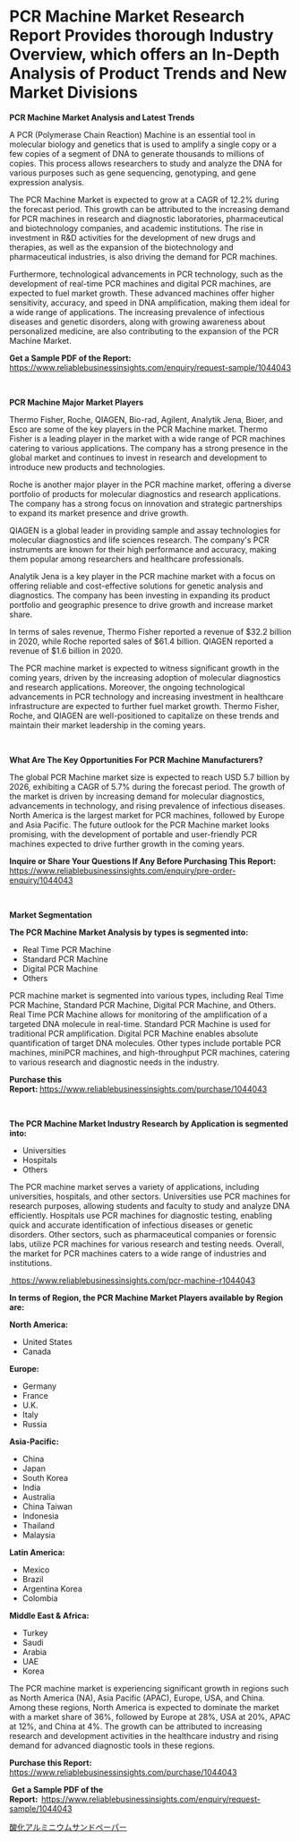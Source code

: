 <p><h1>PCR Machine Market Research Report Provides thorough Industry Overview, which offers an In-Depth Analysis of Product Trends and New Market Divisions</h1></p><p><strong>PCR Machine Market Analysis and Latest Trends</strong></p>
<p><p>A PCR (Polymerase Chain Reaction) Machine is an essential tool in molecular biology and genetics that is used to amplify a single copy or a few copies of a segment of DNA to generate thousands to millions of copies. This process allows researchers to study and analyze the DNA for various purposes such as gene sequencing, genotyping, and gene expression analysis.</p><p>The PCR Machine Market is expected to grow at a CAGR of 12.2% during the forecast period. This growth can be attributed to the increasing demand for PCR machines in research and diagnostic laboratories, pharmaceutical and biotechnology companies, and academic institutions. The rise in investment in R&D activities for the development of new drugs and therapies, as well as the expansion of the biotechnology and pharmaceutical industries, is also driving the demand for PCR machines.</p><p>Furthermore, technological advancements in PCR technology, such as the development of real-time PCR machines and digital PCR machines, are expected to fuel market growth. These advanced machines offer higher sensitivity, accuracy, and speed in DNA amplification, making them ideal for a wide range of applications. The increasing prevalence of infectious diseases and genetic disorders, along with growing awareness about personalized medicine, are also contributing to the expansion of the PCR Machine Market.</p></p>
<p><strong>Get a Sample PDF of the Report:&nbsp;</strong> <a href="https://www.reliablebusinessinsights.com/enquiry/request-sample/1044043">https://www.reliablebusinessinsights.com/enquiry/request-sample/1044043</a></p>
<p>&nbsp;</p>
<p><strong>PCR Machine Major Market Players</strong></p>
<p><p>Thermo Fisher, Roche, QIAGEN, Bio-rad, Agilent, Analytik Jena, Bioer, and Esco are some of the key players in the PCR Machine market. Thermo Fisher is a leading player in the market with a wide range of PCR machines catering to various applications. The company has a strong presence in the global market and continues to invest in research and development to introduce new products and technologies.</p><p>Roche is another major player in the PCR machine market, offering a diverse portfolio of products for molecular diagnostics and research applications. The company has a strong focus on innovation and strategic partnerships to expand its market presence and drive growth.</p><p>QIAGEN is a global leader in providing sample and assay technologies for molecular diagnostics and life sciences research. The company's PCR instruments are known for their high performance and accuracy, making them popular among researchers and healthcare professionals.</p><p>Analytik Jena is a key player in the PCR machine market with a focus on offering reliable and cost-effective solutions for genetic analysis and diagnostics. The company has been investing in expanding its product portfolio and geographic presence to drive growth and increase market share.</p><p>In terms of sales revenue, Thermo Fisher reported a revenue of $32.2 billion in 2020, while Roche reported sales of $61.4 billion. QIAGEN reported a revenue of $1.6 billion in 2020.</p><p>The PCR machine market is expected to witness significant growth in the coming years, driven by the increasing adoption of molecular diagnostics and research applications. Moreover, the ongoing technological advancements in PCR technology and increasing investment in healthcare infrastructure are expected to further fuel market growth. Thermo Fisher, Roche, and QIAGEN are well-positioned to capitalize on these trends and maintain their market leadership in the coming years.</p></p>
<p>&nbsp;</p>
<p><strong>What Are The Key Opportunities For PCR Machine Manufacturers?</strong></p>
<p><p>The global PCR Machine market size is expected to reach USD 5.7 billion by 2026, exhibiting a CAGR of 5.7% during the forecast period. The growth of the market is driven by increasing demand for molecular diagnostics, advancements in technology, and rising prevalence of infectious diseases. North America is the largest market for PCR machines, followed by Europe and Asia Pacific. The future outlook for the PCR Machine market looks promising, with the development of portable and user-friendly PCR machines expected to drive further growth in the coming years.</p></p>
<p><strong>Inquire or Share Your Questions If Any Before Purchasing This Report:</strong> <a href="https://www.reliablebusinessinsights.com/enquiry/pre-order-enquiry/1044043">https://www.reliablebusinessinsights.com/enquiry/pre-order-enquiry/1044043</a></p>
<p>&nbsp;</p>
<p><strong>Market Segmentation</strong></p>
<p><strong>The PCR Machine Market Analysis by types is segmented into:</strong></p>
<p><ul><li>Real Time PCR Machine</li><li>Standard PCR Machine</li><li>Digital PCR Machine</li><li>Others</li></ul></p>
<p><p>PCR machine market is segmented into various types, including Real Time PCR Machine, Standard PCR Machine, Digital PCR Machine, and Others. Real Time PCR Machine allows for monitoring of the amplification of a targeted DNA molecule in real-time. Standard PCR Machine is used for traditional PCR amplification. Digital PCR Machine enables absolute quantification of target DNA molecules. Other types include portable PCR machines, miniPCR machines, and high-throughput PCR machines, catering to various research and diagnostic needs in the industry.</p></p>
<p><strong>Purchase this Report:&nbsp;</strong><a href="https://www.reliablebusinessinsights.com/purchase/1044043">https://www.reliablebusinessinsights.com/purchase/1044043</a></p>
<p>&nbsp;</p>
<p><strong>The PCR Machine Market Industry Research by Application is segmented into:</strong></p>
<p><ul><li>Universities</li><li>Hospitals</li><li>Others</li></ul></p>
<p><p>The PCR machine market serves a variety of applications, including universities, hospitals, and other sectors. Universities use PCR machines for research purposes, allowing students and faculty to study and analyze DNA efficiently. Hospitals use PCR machines for diagnostic testing, enabling quick and accurate identification of infectious diseases or genetic disorders. Other sectors, such as pharmaceutical companies or forensic labs, utilize PCR machines for various research and testing needs. Overall, the market for PCR machines caters to a wide range of industries and institutions.</p></p>
<p><a href="https://www.reliablebusinessinsights.com/pcr-machine-r1044043">&nbsp;https://www.reliablebusinessinsights.com/pcr-machine-r1044043</a></p>
<p><strong>In terms of Region, the PCR Machine Market Players available by Region are:</strong></p>
<p>
    <p> <strong> North America: </strong>
        <ul>
            <li>United States</li>
            <li>Canada</li>
        </ul>
        </p> 
    <p> <strong> Europe: </strong>
        <ul>
            <li>Germany</li>
            <li>France</li>
            <li>U.K.</li>
            <li>Italy</li>
            <li>Russia</li>
        </ul>
        </p> 
    <p> <strong> Asia-Pacific: </strong>
        <ul>
            <li>China</li>
            <li>Japan</li>
            <li>South Korea</li>
            <li>India</li>
            <li>Australia</li>
            <li>China Taiwan</li>
            <li>Indonesia</li>
            <li>Thailand</li>
            <li>Malaysia</li>
        </ul>
        </p> 
    <p> <strong> Latin America: </strong>
        <ul>
            <li>Mexico</li>
            <li>Brazil</li>
            <li>Argentina Korea</li>
            <li>Colombia</li>
        </ul>
        </p> 
    <p> <strong> Middle East & Africa: </strong>
        <ul>
            <li>Turkey</li>
            <li>Saudi</li>
            <li>Arabia</li>
            <li>UAE</li>
            <li>Korea</li>
        </ul>
    </p>
    </p>
<p><p>The PCR machine market is experiencing significant growth in regions such as North America (NA), Asia Pacific (APAC), Europe, USA, and China. Among these regions, North America is expected to dominate the market with a market share of 36%, followed by Europe at 28%, USA at 20%, APAC at 12%, and China at 4%. The growth can be attributed to increasing research and development activities in the healthcare industry and rising demand for advanced diagnostic tools in these regions.</p></p>
<p><strong>Purchase this Report: </strong><a href="https://www.reliablebusinessinsights.com/purchase/1044043">https://www.reliablebusinessinsights.com/purchase/1044043</a></p>
<p>&nbsp;<strong>Get a Sample PDF of the Report:&nbsp;&nbsp;</strong><a href="https://www.reliablebusinessinsights.com/enquiry/request-sample/1044043">https://www.reliablebusinessinsights.com/enquiry/request-sample/1044043</a></p>
<p><strong></strong></p>
<p><p><a href="https://github.com/pepo3k/Market-Research-Report-List-2/blob/main/14050453500.md">酸化アルミニウムサンドペーパー</a></p></p>